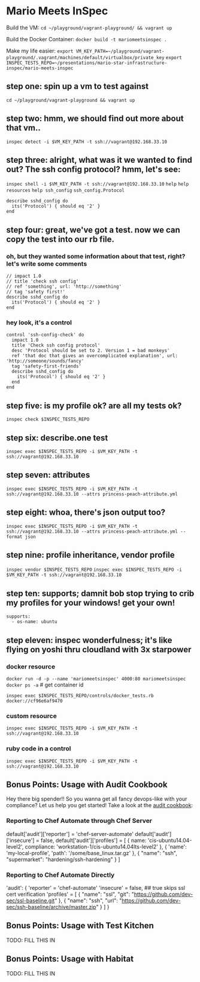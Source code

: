 # Mario Meets InSpec

Build the VM:
`cd ~/playground/vagrant-playground/ && vagrant up`

Build the Docker Container:
`docker build -t mariomeetsinspec .`

Make my life easier:
`export VM_KEY_PATH=~/playground/vagrant-playground/.vagrant/machines/default/virtualbox/private_key`
`export INSPEC_TESTS_REPO=~/presentations/mario-star-infrastructure-inspec/mario-meets-inspec`

## step one: spin up a vm to test against
 `cd ~/playground/vagrant-playground && vagrant up`

## step two: hmm, we should find out more about that vm..
 `inspec detect -i $VM_KEY_PATH -t ssh://vagrant@192.168.33.10`

## step three: alright, what was it we wanted to find out? The ssh config protocol? hmm, let's see:
 `inspec shell -i $VM_KEY_PATH -t ssh://vagrant@192.168.33.10`
 `help`
 `help resources`
 `help ssh_config`
 `ssh_config.Protocol`
  ```
  describe sshd_config do
    its('Protocol') { should eq '2' }
  end
  ```

## step four: great, we've got a test. now we can copy the test into our rb file.
### oh, but they wanted some information about that test, right? let's write some comments
  ```
  // impact 1.0
  // title 'check ssh config'
  // ref 'something', url: 'http://something'
  // tag 'safety first!'
  describe sshd_config do
    its('Protocol') { should eq '2' }
  end
  ```

### hey look, it's a control
  ```
  control 'ssh-config-check' do
    impact 1.0
    title 'Check ssh config protocol'
    desc 'Protocol should be set to 2. Version 1 = bad monkeys'
    ref 'that doc that gives an overcomplicated explanation', url: 'http://someone/sounds/fancy'
    tag 'safety-first-friends'
    describe sshd_config do
      its('Protocol') { should eq '2' }
    end
  end
  ```

## step five: is my profile ok? are all my tests ok?
`inspec check $INSPEC_TESTS_REPO`

## step six: describe.one test
`inspec exec $INSPEC_TESTS_REPO -i $VM_KEY_PATH -t ssh://vagrant@192.168.33.10`

## step seven: attributes
`inspec exec $INSPEC_TESTS_REPO -i $VM_KEY_PATH -t ssh://vagrant@192.168.33.10 --attrs princess-peach-attribute.yml`

## step eight: whoa, there's json output too?
`inspec exec $INSPEC_TESTS_REPO -i $VM_KEY_PATH -t ssh://vagrant@192.168.33.10 --attrs princess-peach-attribute.yml --format json`

## step nine: profile inheritance, vendor profile
`inspec vendor $INSPEC_TESTS_REPO`
`inspec exec $INSPEC_TESTS_REPO -i $VM_KEY_PATH -t ssh://vagrant@192.168.33.10`

## step ten: supports; damnit bob stop trying to crib my profiles for your windows! get your own!
  ```
  supports:
    - os-name: ubuntu
  ```

## step eleven: inspec wonderfulness; it's like flying on yoshi thru cloudland with 3x starpower

### docker resource
`docker run -d -p --name 'mariomeetsinspec' 4000:80 mariomeetsinspec`
`docker ps -a` # get container id

`inspec exec $INSPEC_TESTS_REPO/controls/docker_tests.rb docker://cf96e6af9470`

### custom resource
`inspec exec $INSPEC_TESTS_REPO -i $VM_KEY_PATH -t ssh://vagrant@192.168.33.10`

### ruby code in a control
`inspec exec $INSPEC_TESTS_REPO -i $VM_KEY_PATH -t ssh://vagrant@192.168.33.10`


## Bonus Points: Usage with Audit Cookbook
Hey there big spender!! So you wanna get all fancy devops-like with your compliance? Let us help you get started!
  Take a look at the <a href="https://github.com/chef-cookbooks/audit">audit cookbook</a>:

### Reporting to Chef Automate through Chef Server
default['audit']['reporter'] = 'chef-server-automate'
default['audit']['insecure'] = false,
default['audit']['profiles'] = [
  {
    name: 'cis-ubuntu14.04-level2',
    compliance: 'workstation-1/cis-ubuntu14.04lts-level2'
  },
  {
    'name': 'my-local-profile',
    'path': '/some/base_linux.tar.gz'
  },
  {
    "name": "ssh",
    "supermarket": "hardening/ssh-hardening"
  }
]

### Reporting to Chef Automate Directly
'audit': {
  'reporter' = 'chef-automate'
  'insecure' = false,  ## true skips ssl cert verification
  'profiles' = [
    {
      "name": "ssl",
      "git": "https://github.com/dev-sec/ssl-baseline.git"
    },
    {
      "name": "ssh",
      "url": "https://github.com/dev-sec/ssh-baseline/archive/master.zip"
    }
  ]
}

## Bonus Points: Usage with Test Kitchen

TODO: FILL THIS IN

## Bonus Points: Usage with Habitat

TODO: FILL THIS IN